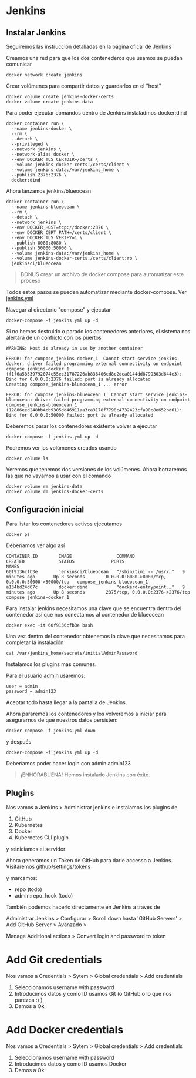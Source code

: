 # Jenkins

## Instalar Jenkins

Seguiremos las instrucción detalladas en la página ofical de [Jenkins](https://jenkins.io/doc/book/installing/)

Creamos una red para que los dos contenederos que usamos se puedan comunicar
```
docker network create jenkins
```

Crear volúmenes para compartir datos y guardarlos en el "host"
```
docker volume create jenkins-docker-certs
docker volume create jenkins-data
```

Para poder ejecutar comandos dentro de Jenkins instaladmos docker:dind
```
docker container run \
  --name jenkins-docker \
  --rm \
  --detach \
  --privileged \
  --network jenkins \
  --network-alias docker \
  --env DOCKER_TLS_CERTDIR=/certs \
  --volume jenkins-docker-certs:/certs/client \
  --volume jenkins-data:/var/jenkins_home \
  --publish 2376:2376 \
  docker:dind
```

Ahora lanzamos jenkins/blueocean
```
docker container run \
  --name jenkins-blueocean \
  --rm \
  --detach \
  --network jenkins \
  --env DOCKER_HOST=tcp://docker:2376 \
  --env DOCKER_CERT_PATH=/certs/client \
  --env DOCKER_TLS_VERIFY=1 \
  --publish 8080:8080 \
  --publish 50000:50000 \
  --volume jenkins-data:/var/jenkins_home \
  --volume jenkins-docker-certs:/certs/client:ro \
  jenkinsci/blueocean
```

> BONUS crear un archivo de docker compose para automatizar este proceso

Todos estos pasos se pueden automatizar mediante docker-compose. Ver [jenkins.yml](../compose/jenkins.yml)

Navegar al directorio "compose" y ejecutar
```
docker-compose -f jenkins.yml up -d
```

Si no hemos destruido o parado los contenedores anteriores, el sistema nos alertará de un conflicto con los puertos
```
WARNING: Host is already in use by another container

ERROR: for compose_jenkins-docker_1  Cannot start service jenkins-docker: driver failed programming external connectivity on endpoint compose_jenkins-docker_1 (f1f6a58539792074c55ec31787226ab836406cd8c2dca0144dd8799303d644e3): Bind for 0.0.0.0:2376 failed: port is already allocated
Creating compose_jenkins-blueocean_1 ... error

ERROR: for compose_jenkins-blueocean_1  Cannot start service jenkins-blueocean: driver failed programming external connectivity on endpoint compose_jenkins-blueocean_1 (12886eed248bb4cb9305dd46911aa3ca3178f7798c4732423cfa90c8e652bd61): Bind for 0.0.0.0:50000 failed: port is already allocated
```

Deberemos parar los contenedores existente volver a ejecutar
```
docker-compose -f jenkins.yml up -d
``` 

Podremos ver los volúmenes creados usando
```
docker volume ls
```

Veremos que tenemos dos versiones de los volúmenes.
Ahora borraremos las que no vayamos a usar con el comando
```
docker volume rm jenkins-data
docker volume rm jenkins-docker-certs
```

## Configuración inicial

Para listar los contenedores activos ejecutamos
```
docker ps
```

Deberíamos ver algo así
```
CONTAINER ID        IMAGE                 COMMAND                  CREATED             STATUS              PORTS                                              NAMES
60f9136cfb3e        jenkinsci/blueocean   "/sbin/tini -- /usr/…"   9 minutes ago       Up 8 seconds        0.0.0.0:8080->8080/tcp, 0.0.0.0:50000->50000/tcp   compose_jenkins-blueocean_1
a134bd24d67c        docker:dind           "dockerd-entrypoint.…"   9 minutes ago       Up 8 seconds        2375/tcp, 0.0.0.0:2376->2376/tcp                   compose_jenkins-docker_1
```

Para instalar jenkins necesitamos una clave que se encuentra dentro del contenedor así que nos conectamos al contenedor de blueocean
```
docker exec -it 60f9136cfb3e bash
```

Una vez dentro del contenedor obtenemos la clave que necesitamos para completar la instalación
```
cat /var/jenkins_home/secrets/initialAdminPassword
```

Instalamos los plugins más comunes.

Para el usuario admin usaremos:

```
user = admin
password = admin123
```

Aceptar todo hasta llegar a la pantalla de Jenkins.

Ahora pararemos los contenedores y los volveremos a iniciar para asegurarnos de que nuestros datos persisten:
```
docker-compose -f jenkins.yml down
```

y después
```
docker-compose -f jenkins.yml up -d
```

Deberíamos poder hacer login con admin:admin123

> ¡ENHORABUENA! Hemos instalado Jenkins con éxito.

## Plugins

Nos vamos a Jenkins > Administrar jenkins e instalamos los plugins de

1. GitHub
2. Kubernetes
3. Docker
4. Kubernetes CLI plugin

y reiniciamos el servidor

Ahora generamos un Token de GitHub para darle accesso a Jenkins. Visitaremos [github/settings/tokens](https://github.com/settings/tokens)

y marcamos:

- repo (todo)
- admin:repo_hook (todo)

También podemos hacerlo directamente en Jenkins a través de 

Administrar Jenkins > Configurar > Scroll down hasta 'GitHub Servers' > Add GitHub Server > Avanzado > 

Manage Additional actions > Convert login and password to token

# Add Git credentials

Nos vamos a Credentials > Sytem > Global credentials > Add credentials

1. Seleccionamos username with password
2. Introducimos datos y como ID usamos Git (o GitHub o lo que nos parezca :) )
3. Damos a Ok

# Add Docker credentials

Nos vamos a Credentials > Sytem > Global credentials > Add credentials

1. Seleccionamos username with password
2. Introducimos datos y como ID usamos Docker
3. Damos a Ok
